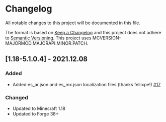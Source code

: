 # Changelog
All notable changes to this project will be documented in this file.

The format is based on [Keep a Changelog](http://keepachangelog.com/en/1.0.0/) and this project does not adhere to [Semantic Versioning](http://semver.org/spec/v2.0.0.html).
This project uses MCVERSION-MAJORMOD.MAJORAPI.MINOR.PATCH.

## [1.18-5.1.0.4] - 2021.12.08
### Added
- Added es_ar.json and es_mx.json localization files (thanks feliixpe!) [#17](https://github.com/TheIllusiveC4/Bedspreads/pull/17)
### Changed
- Updated to Minecraft 1.18
- Updated to Forge 38+
